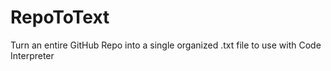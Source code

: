 # RepoToText
Turn an entire GitHub Repo into a single organized .txt file to use with Code Interpreter
